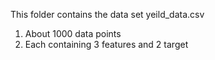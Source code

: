 This folder contains the data set yeild_data.csv
1. About 1000 data points 
2. Each containing 3 features and 2 target 
